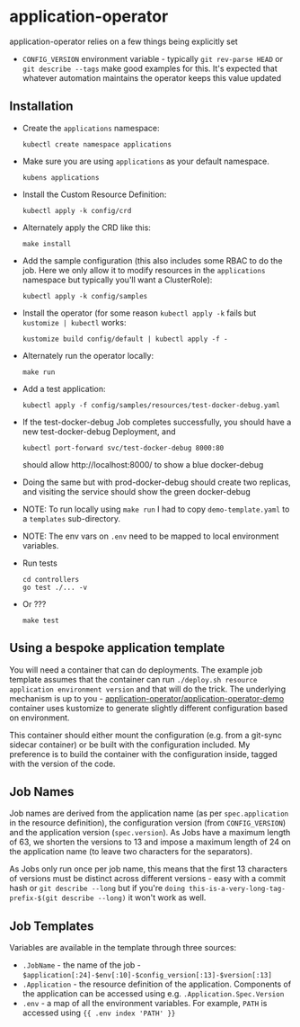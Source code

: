 # application-operator

application-operator relies on a few things being explicitly set

* `CONFIG_VERSION` environment variable - typically `git rev-parse HEAD` or `git describe --tags` make
  good examples for this. It's expected that whatever automation maintains the operator keeps this value
  updated


## Installation

* Create the `applications` namespace:
  ```
  kubectl create namespace applications
  ```
* Make sure you are using `applications` as your default namespace.
  ```
  kubens applications 
  ```
* Install the Custom Resource Definition:
  ```
  kubectl apply -k config/crd
  ```

* Alternately apply the CRD like this:
  ```
  make install
  ```

* Add the sample configuration (this also includes some RBAC to do the job. Here we only allow 
  it to modify resources in the `applications` namespace but typically you'll want a ClusterRole):
  ```
  kubectl apply -k config/samples
  ```
* Install the operator (for some reason `kubectl apply -k` fails but `kustomize | kubectl` works:
  ```
  kustomize build config/default | kubectl apply -f -
  ```
* Alternately run the operator locally:
  ```
  make run
  ```
* Add a test application:
  ```
  kubectl apply -f config/samples/resources/test-docker-debug.yaml
  ```
* If the test-docker-debug Job completes successfully, you should have a new test-docker-debug
  Deployment, and
  ```
  kubectl port-forward svc/test-docker-debug 8000:80
  ```
  should allow http://localhost:8000/ to show a blue docker-debug
* Doing the same but with prod-docker-debug should create two replicas, and visiting the service
  should show the green docker-debug

* NOTE: To run locally using `make run` I had to copy `demo-template.yaml` to a `templates` sub-directory.
* NOTE: The env vars on `.env` need to be mapped to local environment variables.

* Run tests
  ```
  cd controllers
  go test ./... -v
  ```

* Or ???
  ```
  make test
  ```



## Using a bespoke application template

You will need a container that can do deployments. The example job template assumes
that the container can run `./deploy.sh resource application environment version` and that will
do the trick. The underlying mechanism is up to you - 
[application-operator/application-operator-demo](https://github.com/application-operator/application-operator-demo)
container uses kustomize to generate slightly different configuration based on environment.

This container should either mount the configuration (e.g. from a git-sync sidecar
container) or be built with the configuration included. My preference is to build
the container with the configuration inside, tagged with the version of the code.

## Job Names

Job names are derived from the application name (as per `spec.application` in the resource
definition), the configuration version (from `CONFIG_VERSION`) and the application version
(`spec.version`). As Jobs have a maximum length of 63, we shorten the versions to 13
and impose a maximum length of 24 on the application name (to leave two characters for the
separators).

As Jobs only run once per job name, this means that the first 13 characters of versions
must be distinct across different versions - easy with a commit hash or `git describe --long`
but if you're `doing this-is-a-very-long-tag-prefix-$(git describe --long)` it won't work as well.

## Job Templates

Variables are available in the template through three sources:

* `.JobName` - the name of the job - `$application[:24]-$env[:10]-$config_version[:13]-$version[:13]`
* `.Application` - the resource definition of the application. Components of the application can
  be accessed using e.g. `.Application.Spec.Version`
* `.env` - a map of all the environment variables. For example, `PATH` is accessed using `{{ .env index 'PATH' }}`
